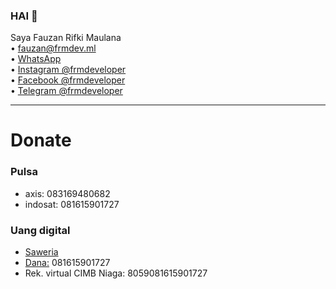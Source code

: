 ### HAI 👋
Saya Fauzan Rifki Maulana<br>
• fauzan@frmdev.ml<br>
• [WhatsApp](https://wa.me/6281615901727)<br>
• [Instagram @frmdeveloper](https://instagram.com/frmdeveloper)<br>
• [Facebook @frmdeveloper](https://fb.com/frmdeveloper)<br>
• [Telegram @frmdeveloper](https://t.me/frmdeveloper)
___
# Donate

### Pulsa
- axis:  083169480682
- indosat:  081615901727

### Uang digital
- [Saweria](https://saweria.co/frmdeveloper)
- [Dana:](https://link.dana.id/qr/3jstu95e) 081615901727
- Rek. virtual CIMB Niaga: 8059081615901727
